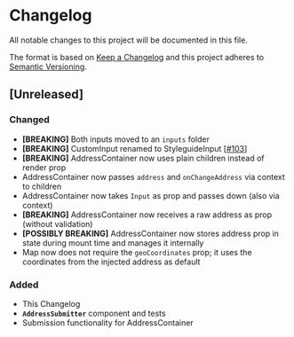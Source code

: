 # Changelog

All notable changes to this project will be documented in this file.

The format is based on [Keep a Changelog](http://keepachangelog.com/en/1.0.0/)
and this project adheres to [Semantic Versioning](http://semver.org/spec/v2.0.0.html).

## [Unreleased]

### Changed

- **[BREAKING]** Both inputs moved to an `inputs` folder
- **[BREAKING]** CustomInput renamed to StyleguideInput [[#103](https://github.com/vtex/address-form/pull/103)]
- **[BREAKING]** AddressContainer now uses plain children instead of render prop
- AddressContainer now passes `address` and `onChangeAddress` via context to children
- AddressContainer now takes `Input` as prop and passes down (also via context)
- **[BREAKING]** AddressContainer now receives a raw address as prop (without validation)
- **[POSSIBLY BREAKING]** AddressContainer now stores address prop in state during mount time and manages it internally
- Map now does not require the `geoCoordinates` prop; it uses the coordinates from the injected address as default

### Added

- This Changelog
- **`AddressSubmitter`** component and tests
- Submission functionality for AddressContainer
